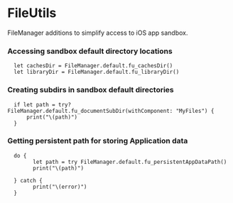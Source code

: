 # FileUtils
FileManager additions to simplify access to iOS app sandbox.

### Accessing sandbox default directory locations
      let cachesDir = FileManager.default.fu_cachesDir()
      let libraryDir = FileManager.default.fu_libraryDir()

### Creating subdirs in sandbox default directories
      if let path = try? FileManager.default.fu_documentSubDir(withComponent: "MyFiles") {
          print("\(path)")
      }

### Getting persistent path for storing Application data

      do {        
            let path = try FileManager.default.fu_persistentAppDataPath()
            print("\(path)")
        
      } catch {
            print("\(error)")
      }

